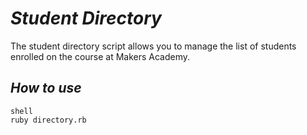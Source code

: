 *Student Directory*
=================

The student directory script allows you to manage the list of students enrolled on the course at Makers Academy.

*How to use*
----------

```
shell
ruby directory.rb
```